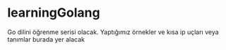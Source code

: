 # learningGolang
Go dilini öğrenme serisi olacak. Yaptığımız örnekler ve kısa ip uçları veya tanımlar burada yer alacak
